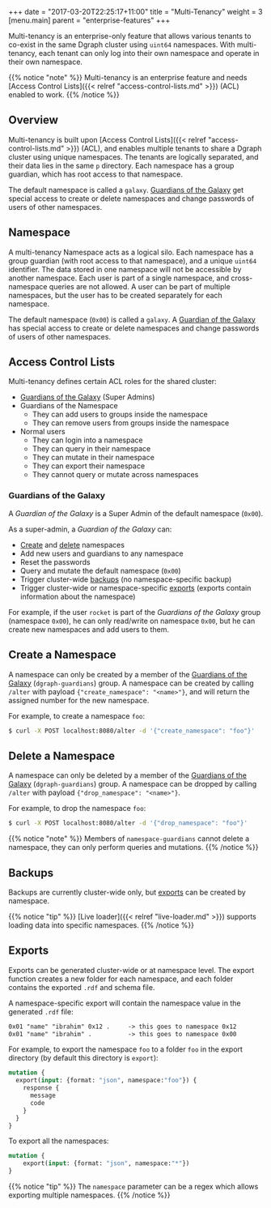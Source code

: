 +++
date = "2017-03-20T22:25:17+11:00"
title = "Multi-Tenancy"
weight = 3
[menu.main]
    parent = "enterprise-features"
+++

Multi-tenancy is an enterprise-only feature that allows various tenants to co-exist in the same Dgraph
cluster using `uint64` namespaces. With multi-tenancy, each tenant can only log into their own
namespace and operate in their own namespace.

{{% notice "note" %}}
Multi-tenancy is an enterprise feature and needs [Access Control Lists]({{< relref "access-control-lists.md" >}}) (ACL) enabled to work.
{{% /notice %}}

## Overview

Multi-tenancy is built upon [Access Control Lists]({{< relref "access-control-lists.md" >}}) (ACL), 
and enables multiple tenants to share a Dgraph cluster using unique namespaces.
The tenants are logically separated, and their data lies in the same `p` directory.
Each namespace has a group guardian, which has root access to that namespace.

The default namespace is called a `galaxy`. [Guardians of the Galaxy](#guardians-of-the-galaxy) get
special access to create or delete namespaces and change passwords of
users of other namespaces.

## Namespace

A multi-tenancy Namespace acts as a logical silo. Each namespace has a group guardian (with root access to that namespace),
and a unique `uint64` identifier. The data stored in one namespace will not be accessible by another namespace.
Each user is part of a single namespace, and cross-namespace queries are not allowed.
A user can be part of multiple namespaces, but the user has to be created separately for each namespace.

The default namespace (`0x00`) is called a `galaxy`. A [Guardian of the Galaxy](#guardians-of-the-galaxy) has
special access to create or delete namespaces and change passwords of
users of other namespaces.

## Access Control Lists

Multi-tenancy defines certain ACL roles for the shared cluster:

- [Guardians of the Galaxy](#guardians-of-the-galaxy) (Super Admins) 
- Guardians of the Namespace
  - They can add users to groups inside the namespace
  - They can remove users from groups inside the namespace
- Normal users
  - They can login into a namespace
  - They can query in their namespace
  - They can mutate in their namespace
  - They can export their namespace
  - They cannot query or mutate across namespaces

### Guardians of the Galaxy

A _Guardian of the Galaxy_ is a Super Admin of the default namespace (`0x00`).

As a super-admin, a _Guardian of the Galaxy_ can: 
- [Create](#create-a-namespace) and [delete](#delete-a-namespace) namespaces
- Add new users and guardians to any namespace
- Reset the passwords
- Query and mutate the default namespace (`0x00`)
- Trigger cluster-wide [backups](#backups) (no namespace-specific backup)
- Trigger cluster-wide or namespace-specific [exports](#exports) (exports contain information about the namespace)

For example, if the user `rocket` is part of the _Guardians of the Galaxy_ group (namespace `0x00`),
he can only read/write on namespace `0x00`, but he can create new namespaces and add users to them.

## Create a Namespace

A namespace can only be created by a member of the [Guardians of the Galaxy](#guardians-of-the-galaxy) (`dgraph-guardians`) group.
A namespace can be created by calling `/alter` with payload `{"create_namespace": "<name>"}`,
and will return the assigned number for the new namespace.

For example, to create a namespace `foo`:

```sh
$ curl -X POST localhost:8080/alter -d '{"create_namespace": "foo"}'
```

## Delete a Namespace

A namespace can only be deleted by a member of the [Guardians of the Galaxy](#guardians-of-the-galaxy) (`dgraph-guardians`) group.
A namespace can be dropped by calling `/alter` with payload `{"drop_namespace": "<name>"}`.  

For example, to drop the namespace `foo`:

```sh
$ curl -X POST localhost:8080/alter -d '{"drop_namespace": "foo"}'
```

{{% notice "note" %}}
Members of `namespace-guardians` cannot delete a namespace, they can only perform queries and mutations.
{{% /notice %}}

## Backups

Backups are currently cluster-wide only, but [exports](#exports) can be created by namespace.

{{% notice "tip" %}}
[Live loader]({{< relref "live-loader.md" >}}) supports loading data into specific namespaces.
{{% /notice %}}

## Exports

Exports can be generated cluster-wide or at namespace level.
The export function creates a new folder for each namespace, and each folder contains the exported `.rdf` and schema file.

A namespace-specific export will contain the namespace value in the generated `.rdf` file: 

```rdf
0x01 "name" "ibrahim" 0x12 .     -> this goes to namespace 0x12
0x01 "name" "ibrahim" .          -> this goes to namespace 0x00
```

For example, to export the namespace `foo` to a folder `foo` in the export directory (by default this directory is `export`):

```graphql
mutation {
  export(input: {format: "json", namespace:"foo"}) {
    response {
      message
      code
    }
  }
}
```

To export all the namespaces:

```graphql
mutation {
    export(input: {format: "json", namespace:"*"})
}
```
{{% notice "tip" %}}
The `namespace` parameter can be a regex which allows exporting multiple namespaces.
{{% /notice %}}
